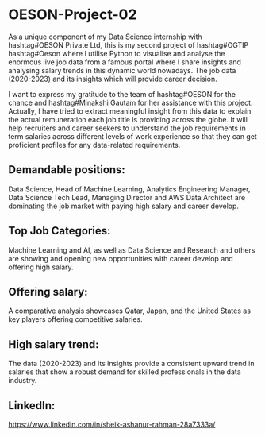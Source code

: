# OESON-Project-02
As a unique component of my Data Science internship with hashtag#OESON Private Ltd, this is my second project of hashtag#OGTIP hashtag#Oeson where I utilise Python to visualise and analyse the enormous live job data from a famous portal where I share insights and analysing salary trends in this dynamic world nowadays. The job data (2020-2023) and its insights which will provide career decision.

I want to express my gratitude to the team of hashtag#OESON for the chance and hashtag#Minakshi Gautam for her assistance with this project.
Actually, I have tried to extract meaningful insight from this data to explain the actual remuneration each job title is providing across the globe. It will help recruiters and career seekers to understand the job requirements in term salaries across different levels of work experience so that they can get proficient profiles for any data-related requirements.

## Demandable positions:  
Data Science, Head of Machine Learning, Analytics Engineering Manager, Data Science Tech Lead, Managing Director and AWS Data Architect are dominating the job market with paying high salary and career develop. 

## Top Job Categories:
Machine Learning and AI, as well as Data Science and Research and others are showing and opening new opportunities with career develop and offering high salary.

## Offering salary: 
A comparative analysis showcases Qatar, Japan, and the United States as key players offering competitive salaries.

## High salary trend: 
The data (2020-2023) and its insights provide a consistent upward trend in salaries that show a robust demand for skilled professionals in the data industry.

## LinkedIn:
https://www.linkedin.com/in/sheik-ashanur-rahman-28a7333a/
